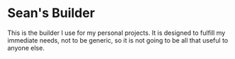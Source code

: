 Sean's Builder
===

This is the builder I use for my personal projects.
It is designed to fulfill my immediate needs, not to be generic, so it is not going to be all that useful to anyone else.
